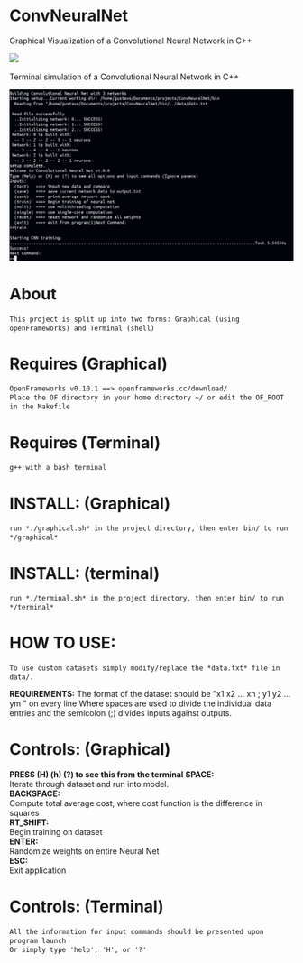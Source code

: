 # ConvNeuralNet
Graphical Visualization of a Convolutional Neural Network in C++

![](images/ConvNeuralNet.gif)

Terminal simulation of a Convolutional Neural Network in C++

![](images/terminal.png)

# **About**
	This project is split up into two forms: Graphical (using openFrameworks) and Terminal (shell)
# **Requires (Graphical)** 
  	OpenFrameworks v0.10.1 ==> openframeworks.cc/download/
	Place the OF directory in your home directory ~/ or edit the OF_ROOT in the Makefile
# **Requires (Terminal)** 
  	g++ with a bash terminal
# **INSTALL: (Graphical)**
	run *./graphical.sh* in the project directory, then enter bin/ to run */graphical*
# **INSTALL: (terminal)**
	run *./terminal.sh* in the project directory, then enter bin/ to run */terminal*

# **HOW TO USE:**
  	To use custom datasets simply modify/replace the *data.txt* file in data/.
**REQUIREMENTS:**
	The format of the dataset should be "x1 x2 ... xn ; y1 y2 ... ym " on every line
	Where spaces are used to divide the individual data entries and the semicolon (;) divides inputs against outputs.

# **Controls: (Graphical)**
**PRESS (H) (h) (?) to see this from the terminal**
**SPACE:**\
	Iterate through dataset and run into model.\
**BACKSPACE:**\
	Compute total average cost, where cost function is the difference in squares\
**RT_SHIFT:**\
	Begin training on dataset\
**ENTER:**\
	Randomize weights on entire Neural Net\
**ESC:**\
	Exit application
# **Controls: (Terminal)**
  	All the information for input commands should be presented upon program launch
	Or simply type 'help', 'H', or '?'